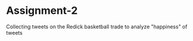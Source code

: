 Assignment-2
============

Collecting tweets on the Redick basketball trade to analyze "happiness" of tweets